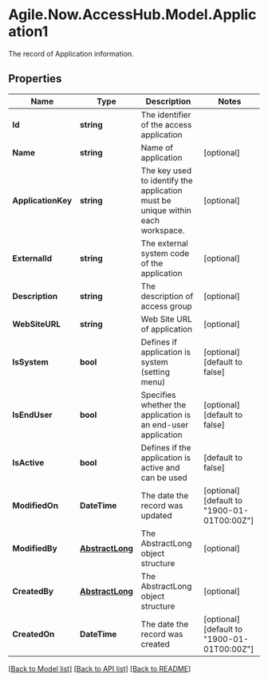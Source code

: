 # Agile.Now.AccessHub.Model.Application1
The record of Application information.

## Properties

Name | Type | Description | Notes
------------ | ------------- | ------------- | -------------
**Id** | **string** | The identifier of the access application | 
**Name** | **string** | Name of application | [optional] 
**ApplicationKey** | **string** | The key used to identify the application must be unique within each workspace. | [optional] 
**ExternalId** | **string** | The external system code of the application | [optional] 
**Description** | **string** | The description of access group | [optional] 
**WebSiteURL** | **string** | Web Site URL of application | [optional] 
**IsSystem** | **bool** | Defines if application is system (setting menu) | [optional] [default to false]
**IsEndUser** | **bool** | Specifies whether the application is an end-user application | [optional] [default to false]
**IsActive** | **bool** | Defines if the application is active and can be used | [default to false]
**ModifiedOn** | **DateTime** | The date the record was updated | [optional] [default to "1900-01-01T00:00Z"]
**ModifiedBy** | [**AbstractLong**](AbstractLong.md) | The AbstractLong object structure | [optional] 
**CreatedBy** | [**AbstractLong**](AbstractLong.md) | The AbstractLong object structure | [optional] 
**CreatedOn** | **DateTime** | The date the record was created | [optional] [default to "1900-01-01T00:00Z"]

[[Back to Model list]](../../README.md#documentation-for-models) [[Back to API list]](../../README.md#documentation-for-api-endpoints) [[Back to README]](../../README.md)

